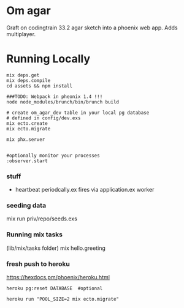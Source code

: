 # Om agar

Graft on codingtrain 33.2 agar sketch into a phoenix web app.
Adds multiplayer.


# Running Locally

```
mix deps.get
mix deps.compile
cd assets && npm install

###TODO: Webpack in pheonix 1.4 !!!
node node_modules/brunch/bin/brunch build

# create om_agar_dev table in your local pg database
# defined in config/dev.exs
mix ecto.create
mix ecto.migrate

mix phx.server


#optionally monitor your processes
:observer.start
```


### stuff
- heartbeat periodcally.ex fires via application.ex worker


### seeding data
mix run priv/repo/seeds.exs

### Running mix tasks 
 (lib/mix/tasks folder)
mix hello.greeting



### fresh push to heroku
https://hexdocs.pm/phoenix/heroku.html

```
heroku pg:reset DATABASE  #optional

heroku run "POOL_SIZE=2 mix ecto.migrate"
```